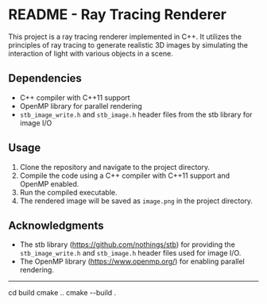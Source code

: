 # README - Ray Tracing Renderer

This project is a ray tracing renderer implemented in C++. It utilizes the principles of ray tracing to generate realistic 3D images by simulating the interaction of light with various objects in a scene.

## Dependencies

- C++ compiler with C++11 support
- OpenMP library for parallel rendering
- `stb_image_write.h` and `stb_image.h` header files from the stb library for image I/O

## Usage

1. Clone the repository and navigate to the project directory.
2. Compile the code using a C++ compiler with C++11 support and OpenMP enabled.
3. Run the compiled executable.
4. The rendered image will be saved as `image.png` in the project directory.

## Acknowledgments

- The stb library (https://github.com/nothings/stb) for providing the `stb_image_write.h` and `stb_image.h` header files used for image I/O.
- The OpenMP library (https://www.openmp.org/) for enabling parallel rendering.

---

cd build
cmake ..
cmake --build .